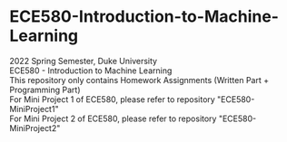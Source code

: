# ECE580-Introduction-to-Machine-Learning
2022 Spring Semester, Duke University  
ECE580 - Introduction to Machine Learning  
This repository only contains Homework Assignments (Written Part + Programming Part)  
For Mini Project 1 of ECE580, please refer to repository "ECE580-MiniProject1"  
For Mini Project 2 of ECE580, please refer to repository "ECE580-MiniProject2"  
